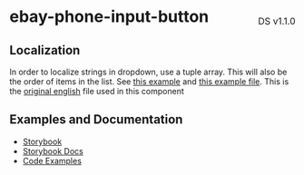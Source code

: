 <h1 style="display: flex; justify-content: space-between; align-items: center;">
    <span>
        ebay-phone-input-button
    </span>
    <span style="font-weight: normal; font-size: medium; margin-bottom: -15px;">
        DS v1.1.0
    </span>
</h1>

## Localization

In order to localize strings in dropdown, use a tuple array. This will also be the order of items in the list.
See [this example](https://github.com/eBay/evo-web/tree/main/packages/ebayui-core/src/components/ebay-phone-input-button/examples/localization.marko) and [this example file](https://github.com/eBay/evo-web/tree/main/packages/ebayui-core/src/components/ebay-phone-input-button/examples/french.json). This is the [original english](https://github.com/eBay/evo-web/tree/main/packages/ebayui-core/src/common/countries/english.ts) file used in this component

## Examples and Documentation

- [Storybook](https://ebay.github.io/evo-web/ebayui-core/?path=/story/form-input-ebay-phone-input-button)
- [Storybook Docs](https://ebay.github.io/evo-web/ebayui-core/?path=/docs/form-input-ebay-phone-input-button)
- [Code Examples](https://github.com/eBay/evo-web/tree/main/packages/ebayui-core/src/components/ebay-phone-input-button/examples)
